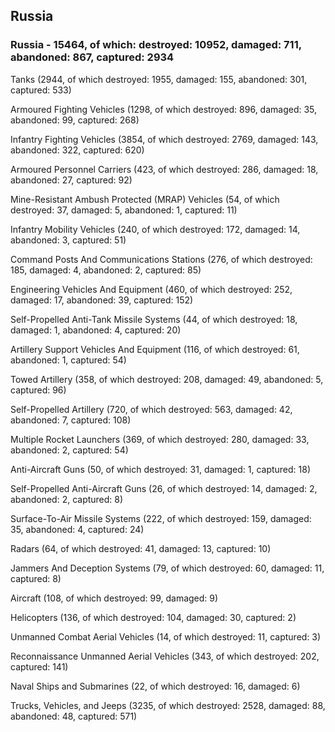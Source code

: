 
 
 ## Russia
 
 ### Russia - 15464, of which: destroyed: 10952, damaged: 711, abandoned: 867, captured: 2934

 

 

 Tanks (2944, of which destroyed: 1955, damaged: 155, abandoned: 301, captured: 533)

 Armoured Fighting Vehicles (1298, of which destroyed: 896, damaged: 35, abandoned: 99, captured: 268)

 Infantry Fighting Vehicles (3854, of which destroyed: 2769, damaged: 143, abandoned: 322, captured: 620)

 Armoured Personnel Carriers (423, of which destroyed: 286, damaged: 18, abandoned: 27, captured: 92)

 Mine-Resistant Ambush Protected (MRAP) Vehicles (54, of which destroyed: 37, damaged: 5, abandoned: 1, captured: 11)

 Infantry Mobility Vehicles (240, of which destroyed: 172, damaged: 14, abandoned: 3, captured: 51)

 Command Posts And Communications Stations (276, of which destroyed: 185, damaged: 4, abandoned: 2, captured: 85)

 Engineering Vehicles And Equipment (460, of which destroyed: 252, damaged: 17, abandoned: 39, captured: 152)

 Self-Propelled Anti-Tank Missile Systems (44, of which destroyed: 18, damaged: 1, abandoned: 4, captured: 20)

 Artillery Support Vehicles And Equipment (116, of which destroyed: 61, abandoned: 1, captured: 54)

 Towed Artillery (358, of which destroyed: 208, damaged: 49, abandoned: 5, captured: 96)

 Self-Propelled Artillery (720, of which destroyed: 563, damaged: 42, abandoned: 7, captured: 108)

 Multiple Rocket Launchers (369, of which destroyed: 280, damaged: 33, abandoned: 2, captured: 54)

 Anti-Aircraft Guns (50, of which destroyed: 31, damaged: 1, captured: 18)

 Self-Propelled Anti-Aircraft Guns (26, of which destroyed: 14, damaged: 2, abandoned: 2, captured: 8)

 Surface-To-Air Missile Systems (222, of which destroyed: 159, damaged: 35, abandoned: 4, captured: 24)

 Radars (64, of which destroyed: 41, damaged: 13, captured: 10)

 Jammers And Deception Systems (79, of which destroyed: 60, damaged: 11, captured: 8)

 Aircraft (108, of which destroyed: 99, damaged: 9)

 Helicopters (136, of which destroyed: 104, damaged: 30, captured: 2)

 Unmanned Combat Aerial Vehicles (14, of which destroyed: 11, captured: 3)

 Reconnaissance Unmanned Aerial Vehicles (343, of which destroyed: 202, captured: 141)

 Naval Ships and Submarines (22, of which destroyed: 16, damaged: 6)

 Trucks, Vehicles, and Jeeps (3235, of which destroyed: 2528, damaged: 88, abandoned: 48, captured: 571)

